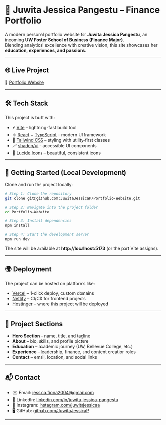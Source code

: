 # 🌸 Juwita Jessica Pangestu – Finance Portfolio

A modern personal portfolio website for **Juwita Jessica Pangestu**, an incoming **UW Foster School of Business (Finance Major)**.  
Blending analytical excellence with creative vision, this site showcases her **education, experiences, and passions**.

---

## 🌐 Live Project
🔗 [Portfolio Website](https://juwitajessica.com/)

---

## 🛠️ Tech Stack
This project is built with:

- ⚡ [Vite](https://vitejs.dev/) – lightning-fast build tool  
- ⚛️ [React](https://react.dev/) + [TypeScript](https://www.typescriptlang.org/) – modern UI framework  
- 🎨 [Tailwind CSS](https://tailwindcss.com/) – styling with utility-first classes  
- 🪄 [shadcn/ui](https://ui.shadcn.com/) – accessible UI components  
- 🔔 [Lucide Icons](https://lucide.dev/) – beautiful, consistent icons  

---

## 🚀 Getting Started (Local Development)

Clone and run the project locally:

```bash
# Step 1: Clone the repository
git clone git@github.com:JuwitaJessicaP/Portfolio-Website.git

# Step 2: Navigate into the project folder
cd Portfolio-Website

# Step 3: Install dependencies
npm install

# Step 4: Start the development server
npm run dev
```

The site will be available at **http://localhost:5173** (or the port Vite assigns).

---

## 🌍 Deployment
The project can be hosted on platforms like:

- [Vercel](https://vercel.com/) – 1-click deploy, custom domains  
- [Netlify](https://www.netlify.com/) – CI/CD for frontend projects  
- [Hostinger](https://www.hostinger.com/) – where this project will be deployed  

---

## 📂 Project Sections
- **Hero Section** – name, title, and tagline  
- **About** – bio, skills, and profile picture  
- **Education** – academic journey (UW, Bellevue College, etc.)  
- **Experience** – leadership, finance, and content creation roles  
- **Contact** – email, location, and social links  

---

## 📬 Contact
- ✉️ Email: [jessica.fiona2004@gmail.com](mailto:jessica.fiona2004@gmail.com)  
- 💼 LinkedIn: [linkedin.com/in/juwita-jessica-pangestu](https://www.linkedin.com/in/juwita-jessica-pangestu/)  
- 📸 Instagram: [instagram.com/juwitajessicaa](https://www.instagram.com/juwitajessicaa/)  
- 🖥️ GitHub: [github.com/JuwitaJessicaP](https://github.com/JuwitaJessicaP)

---
